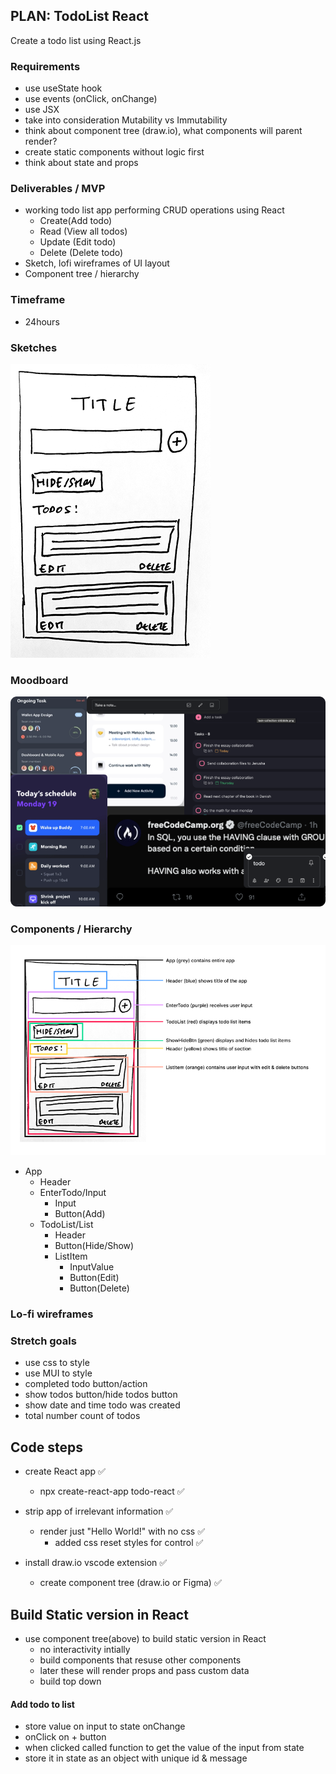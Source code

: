 ## PLAN: TodoList React

Create a todo list using React.js

### Requirements

- use useState hook
- use events (onClick, onChange)
- use JSX
- take into consideration Mutability vs Immutability
- think about component tree (draw.io), what components will parent render?
- create static components without logic first
- think about state and props

### Deliverables / MVP

- working todo list app performing CRUD operations using React
  - Create(Add todo)
  - Read (View all todos)
  - Update (Edit todo)
  - Delete (Delete todo)
- Sketch, lofi wireframes of UI layout
- Component tree / hierarchy

### Timeframe

- 24hours

### Sketches

![todo ui sketch mobile](./images/todo-list-react-sketch-ui.png)

### Moodboard

![moodboard for design inspiration](./images/moodboard.png)

### Components / Hierarchy

![Component Hierarchy](./images/componentHierarchy.png)

- App
  - Header
  - EnterTodo/Input
    - Input
    - Button(Add)
  - TodoList/List
    - Header
    - Button(Hide/Show)
    - ListItem
      - InputValue
      - Button(Edit)
      - Button(Delete)

### Lo-fi wireframes

### Stretch goals

- use css to style
- use MUI to style
- completed todo button/action
- show todos button/hide todos button
- show date and time todo was created
- total number count of todos

## Code steps

- create React app ✅

  - npx create-react-app todo-react ✅

- strip app of irrelevant information ✅

  - render just "Hello World!" with no css ✅
    - added css reset styles for control ✅

- install draw.io vscode extension ✅

  - create component tree (draw.io or Figma) ✅

## Build Static version in React

- use component tree(above) to build static version in React
  - no interactivity intially
  - build components that resuse other components
  - later these will render props and pass custom data
  - build top down

#### Add todo to list

- store value on input to state onChange
- onClick on + button
- when clicked called function to get the value of the input from state
- store it in state as an object with unique id & message
